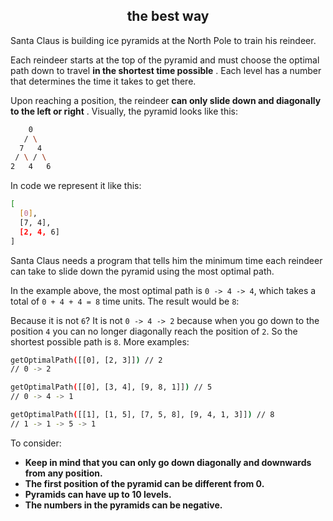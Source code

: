 <h2 align="center">the best way</h2>

Santa Claus is building ice pyramids at the North Pole to train his reindeer.

Each reindeer starts at the top of the pyramid and must choose the optimal path down to travel **in the shortest time possible** . Each level has a number that determines the time it takes to get there.

Upon reaching a position, the reindeer **can only slide down and diagonally to the left or right** . Visually, the pyramid looks like this:

```sh
    0
   / \
  7   4
 / \ / \
2   4   6
```

In code we represent it like this:

```sh
[
  [0],
  [7, 4],
  [2, 4, 6]
]
```

Santa Claus needs a program that tells him the minimum time each reindeer can take to slide down the pyramid using the most optimal path.

In the example above, the most optimal path is `0 -> 4 -> 4`, which takes a total of `0 + 4 + 4 = 8` time units. The result would be `8`:

Because it is not `6`? It is not `0 -> 4 -> 2` because when you go down to the position `4` you can no longer diagonally reach the position of `2`. So the shortest possible path is `8`. More examples:

```sh
getOptimalPath([[0], [2, 3]]) // 2
// 0 -> 2

getOptimalPath([[0], [3, 4], [9, 8, 1]]) // 5
// 0 -> 4 -> 1

getOptimalPath([[1], [1, 5], [7, 5, 8], [9, 4, 1, 3]]) // 8
// 1 -> 1 -> 5 -> 1
```

To consider:

- **Keep in mind that you can only go down diagonally and downwards from any position.**
- **The first position of the pyramid can be different from 0.**
- **Pyramids can have up to 10 levels.**
- **The numbers in the pyramids can be negative.**
